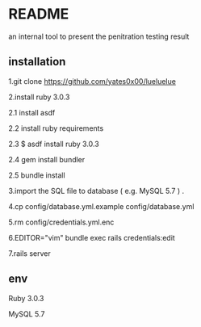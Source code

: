 # README

an internal tool to present the penitration testing result

## installation

1.git clone https://github.com/yates0x00/lueluelue

2.install ruby 3.0.3

2.1 install asdf

2.2 install ruby requirements

2.3 $ asdf install ruby 3.0.3

2.4 gem install bundler

2.5 bundle install

3.import the SQL file to database ( e.g. MySQL 5.7 ) .

4.cp config/database.yml.example config/database.yml

5.rm config/credentials.yml.enc

6.EDITOR="vim" bundle exec rails credentials:edit

7.rails server

## env

Ruby 3.0.3

MySQL 5.7
